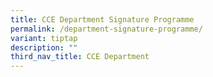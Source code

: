 ```yaml
---
title: CCE Department Signature Programme
permalink: /department-signature-programme/
variant: tiptap
description: ""
third_nav_title: CCE Department
---
```

